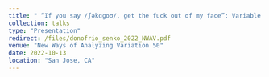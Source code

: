 ```yaml
---
title: " “If you say /ʃəkɑɡoʊ/, get the fuck out of my face”: Variable discourses of localized authenticity in the Chicago vowel."
collection: talks
type: "Presentation"
redirect: /files/donofrio_senko_2022_NWAV.pdf
venue: "New Ways of Analyzing Variation 50"
date: 2022-10-13
location: "San Jose, CA"
---
```

